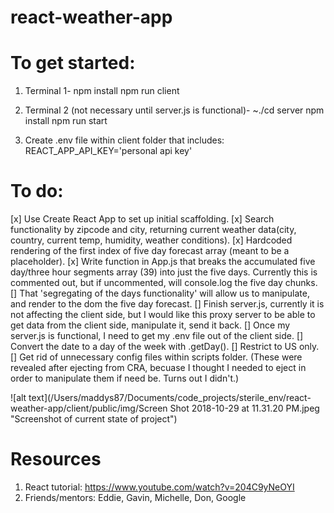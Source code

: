 # react-weather-app

# To get started:

1. Terminal 1-
   npm install
   npm run client

2. Terminal 2 (not necessary until server.js is functional)-
   ~./cd server
   npm install
   npm run start

3. Create .env file within client folder that includes:
   REACT_APP_API_KEY='personal api key'

# To do:

[x] Use Create React App to set up initial scaffolding.
[x] Search functionality by zipcode and city, returning current weather data(city, country, current temp, humidity, weather conditions).
[x] Hardcoded rendering of the first index of five day forecast array (meant to be a placeholder).
[x] Write function in App.js that breaks the accumulated five day/three hour segments array (39) into just the five days. Currently this is commented out, but if uncommented, will console.log the five day chunks.
[] That 'segregating of the days functionality' will allow us to manipulate, and render to the dom the five day forecast.
[] Finish server.js, currently it is not affecting the client side, but I would like this proxy server to be able to get data from the client side, manipulate it, send it back.
[] Once my server.js is functional, I need to get my .env file out of the client side.
[] Convert the date to a day of the week with .getDay().
[] Restrict to US only.
[] Get rid of unnecessary config files within scripts folder. (These were revealed after ejecting from CRA, becuase I thought I needed to eject in order to manipulate them if need be. Turns out I didn't.)

![alt text](/Users/maddys87/Documents/code_projects/sterile_env/react-weather-app/client/public/img/Screen Shot 2018-10-29 at 11.31.20 PM.jpeg "Screenshot of current state of project")

# Resources

1. React tutorial: https://www.youtube.com/watch?v=204C9yNeOYI
2. Friends/mentors: Eddie, Gavin, Michelle, Don, Google

